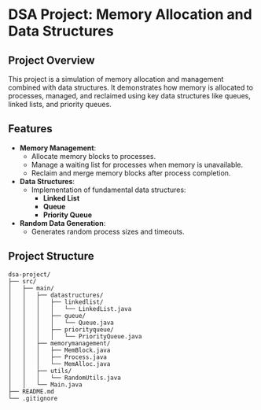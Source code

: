 # **DSA Project: Memory Allocation and Data Structures**

## **Project Overview**
This project is a simulation of memory allocation and management combined with data structures. It demonstrates how memory is allocated to processes, managed, and reclaimed using key data structures like queues, linked lists, and priority queues.

## **Features**
- **Memory Management**:
  - Allocate memory blocks to processes.
  - Manage a waiting list for processes when memory is unavailable.
  - Reclaim and merge memory blocks after process completion.
- **Data Structures**:
  - Implementation of fundamental data structures:
    - **Linked List**
    - **Queue**
    - **Priority Queue**
- **Random Data Generation**:
  - Generates random process sizes and timeouts.

## **Project Structure**
```plaintext
dsa-project/
├── src/
│   ├── main/
│   │   ├── datastructures/
│   │   │   ├── linkedlist/
│   │   │   │   └── LinkedList.java
│   │   │   ├── queue/
│   │   │   │   └── Queue.java
│   │   │   ├── priorityqueue/
│   │   │   │   └── PriorityQueue.java
│   │   ├── memorymanagement/
│   │   │   ├── MemBlock.java
│   │   │   ├── Process.java
│   │   │   └── MemAlloc.java
│   │   ├── utils/
│   │   │   └── RandomUtils.java
│   │   └── Main.java
├── README.md
└── .gitignore